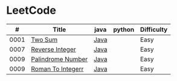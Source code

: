 # LeetCode
| # | Title | java | python | Difficulty |
|---| ----------------------- | ---------------------- | ---------- | ---------- |
|0001|[Two Sum](https://leetcode.com/problems/two-sum/) | [Java](./0001-Two-Sum/Two-Sum.java) | |Easy|
|0007|[Reverse Integer](https://leetcode-cn.com/problems/reverse-integer/) | [Java](./0007-reverse-intege/0007-reverse-intege.java) | |Easy|
|0009|[Palindrome Number](https://leetcode-cn.com/problems/palindrome-number/) | [Java](./0009-palindrome-number/0009-palindrome-number.java) | |Easy|
|0009|[Roman To Integerr](https://leetcode-cn.com/problems/roman-to-integer/) | [Java](./0013-roman-to-integer/0013-roman-to-integer.java) | |Easy|
